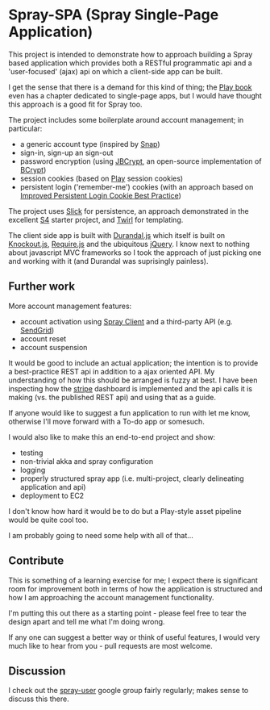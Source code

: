 Spray-SPA (Spray Single-Page Application)
=========================================

This project is intended to demonstrate how to approach building a Spray based application which provides both a RESTful programmatic api and a 'user-focused' (ajax) api on which a client-side app can be built.

I get the sense that there is a demand for this kind of thing; the [Play book](http://www.manning.com/hilton/) even has a chapter dedicated to single-page apps, but I would have thought this approach is a good fit for Spray too.

The project includes some boilerplate around account management; in particular:
- 	a generic account type (inspired by [Snap](https://github.com/snapframework/snap/blob/master/src/Snap/Snaplet/Auth/Types.hs))
-	sign-in, sign-up an sign-out
-	password encryption (using [JBCrypt](https://code.google.com/p/jbcrypt/), an open-source implementation of [BCrypt](http://en.wikipedia.org/wiki/Bcrypt))
- 	session cookies (based on [Play](https://github.com/playframework/Play20) session cookies)
-	persistent login ('remember-me') cookies (with an approach based on [Improved Persistent Login Cookie Best Practice](http://jaspan.com/improved_persistent_login_cookie_best_practice))

The project uses [Slick](http://slick.typesafe.com/) for persistence, an approach demonstrated in the excellent [S4](https://github.com/jacobus/s4) starter project, and [Twirl](https://github.com/spray/twirl) for templating.

The client side app is built with [Durandal.js](http://durandaljs.com/) which itself is built on [Knockout.js](knockoutjs.com), [Require.js](http://requirejs.org/) and the ubiquitous [jQuery](http://jquery.com/). I know next to nothing about javascript MVC frameworks so I took the approach of just picking one and working with it (and Durandal was suprisingly painless).


Further work
------------

More account management features:
-	account activation using [Spray Client](https://github.com/spray/spray/wiki/spray-client) and a third-party API (e.g. [SendGrid](http://sendgrid.com/))
-	account reset
-	account suspension

It would be good to include an actual application; the intention is to provide a best-practice REST api in addition to a ajax oriented API. My understanding of how this should be arranged is fuzzy at best. I have been inspecting how the [stripe](http://stripe.com) dashboard is implemented and the api calls it is making (vs. the published REST api) and using that as a guide.

If anyone would like to suggest a fun application to run with let me know, otherwise I'll move forward with a To-do app or somesuch.

I would also like to make this an end-to-end project and show:
-	testing 
-	non-trivial akka and spray configuration 
-	logging
-	properly structured spray app (i.e. multi-project, clearly delineating application and api)
-	deployment to EC2

I don't know how hard it would be to do but a Play-style asset pipeline would be quite cool too.

I am probably going to need some help with all of that...


Contribute
----------

This is something of a learning exercise for me; I expect there is significant room for improvement both in terms of how the application is structured and how I am approaching the account management functionality.

I'm putting this out there as a starting point - please feel free to tear the design apart and tell me what I'm doing wrong. 

If any one can suggest a better way or think of useful features, I would very much like to hear from you - pull requests are most welcome.


Discussion 
----------

I check out the [spray-user](https://groups.google.com/forum/?fromgroups=#!forum/spray-user) google group fairly regularly; makes sense to discuss this there.

